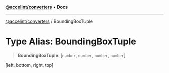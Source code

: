 [**@accelint/converters**](../README.md) • **Docs**

***

[@accelint/converters](../README.md) / BoundingBoxTuple

# Type Alias: BoundingBoxTuple

> **BoundingBoxTuple**: [`number`, `number`, `number`, `number`]

[left, bottom, right, top]

